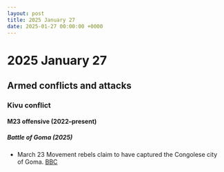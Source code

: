```yaml
---
layout: post
title: 2025 January 27
date: 2025-01-27 00:00:00 +0000
---
```


# 2025 January 27

## Armed conflicts and attacks

### Kivu conflict

#### M23 offensive (2022–present)

##### Battle of Goma (2025)

- March 23 Movement rebels claim to have captured the Congolese city of Goma. [BBC](https://www.bbc.com/news/articles/c0qwlkydxxko)